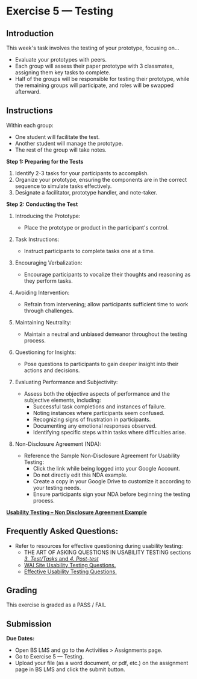 # Exercise 5 — Testing

## Introduction

This week's task involves the testing of your prototype, focusing on...

- Evaluate your prototypes with peers.
- Each group will assess their paper prototype with 3 classmates, assigning them key tasks to complete.
- Half of the groups will be responsible for testing their prototype, while the remaining groups will participate, and roles will be swapped afterward.

## Instructions

Within each group:

- One student will facilitate the test.
- Another student will manage the prototype.
- The rest of the group will take notes.

**Step 1: Preparing for the Tests**

1. Identify 2-3 tasks for your participants to accomplish.
2. Organize your prototype, ensuring the components are in the correct sequence to simulate tasks effectively.
3. Designate a facilitator, prototype handler, and note-taker.

**Step 2: Conducting the Test**

1. Introducing the Prototype:

   - Place the prototype or product in the participant's control.

2. Task Instructions:

   - Instruct participants to complete tasks one at a time.

3. Encouraging Verbalization:

   - Encourage participants to vocalize their thoughts and reasoning as they perform tasks.

4. Avoiding Intervention:

   - Refrain from intervening; allow participants sufficient time to work through challenges.

5. Maintaining Neutrality:

   - Maintain a neutral and unbiased demeanor throughout the testing process.

6. Questioning for Insights:

   - Pose questions to participants to gain deeper insight into their actions and decisions.

7. Evaluating Performance and Subjectivity:

   - Assess both the objective aspects of performance and the subjective elements, including:
     - Successful task completions and instances of failure.
     - Noting instances where participants seem confused.
     - Recognizing signs of frustration in participants.
     - Documenting any emotional responses observed.
     - Identifying specific steps within tasks where difficulties arise.

8. Non-Disclosure Agreement (NDA):

   - Reference the Sample Non-Disclosure Agreement for Usability Testing:
     - Click the link while being logged into your Google Account.
     - Do not directly edit this NDA example.
     - Create a copy in your Google Drive to customize it according to your testing needs.
     - Ensure participants sign your NDA before beginning the testing process.

[**Usability Testing – Non Disclosure Agreement Example**](https://docs.google.com/forms/d/1n3HuVnplNqcCEMLsrF-naGEJvVmObvvVk1axpEjkuew/edit)

## Frequently Asked Questions:

- Refer to resources for effective questioning during usability testing:
  - THE ART OF ASKING QUESTIONS IN USABILITY TESTING sections [_3. Test/Tasks_ and _4. Post-test_](https://www.akendi.com/blog/the-art-of-asking-questions-in-usability-testing/)
  - [WAI Site Usability Testing Questions.](https://www.usability.gov/how-to-and-tools/resources/templates/wai-site-usability-testing-questions.html)
  - [Effective Usability Testing Questions.](https://www.hotjar.com/usability-testing/questions)

## Grading

This exercise is graded as a PASS / FAIL

## Submission

**Due Dates:**

<Badge text="Both Sections: Thursday September 28th @11:59pm" />

- Open BS LMS and go to the Activities > Assignments page.
- Go to Exercise 5 — Testing.
- Upload your file (as a word document, or pdf, etc.) on the assignment page in BS LMS and click the submit button.
